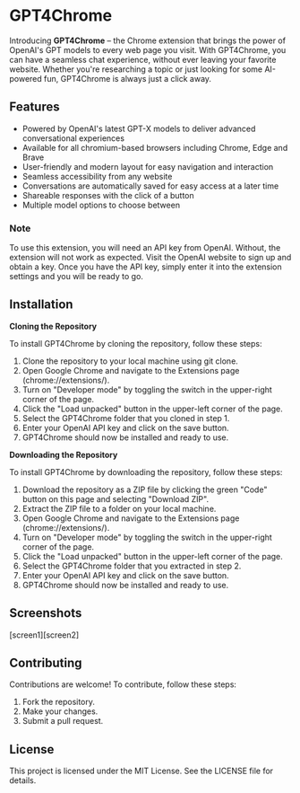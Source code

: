 # GPT4Chrome

Introducing **GPT4Chrome** – the Chrome extension that brings the power of OpenAI's GPT models to every web page you visit. With GPT4Chrome, you can have a seamless chat experience, without ever leaving your favorite website. Whether you're researching a topic or just looking for some AI-powered fun, GPT4Chrome is always just a click away.

## Features
- Powered by OpenAI's latest GPT-X models to deliver advanced conversational experiences
- Available for all chromium-based browsers including Chrome, Edge and Brave
- User-friendly and modern layout for easy navigation and interaction
- Seamless accessibility from any website
- Conversations are automatically saved for easy access at a later time
- Shareable responses with the click of a button
- Multiple model options to choose between

### Note
To use this extension, you will need an API key from OpenAI. Without, the extension will not work as expected. Visit the OpenAI website to sign up and obtain a key. Once you have the API key, simply enter it into the extension settings and you will be ready to go.

## Installation

**Cloning the Repository**

To install GPT4Chrome by cloning the repository, follow these steps:
1. Clone the repository to your local machine using git clone.
2. Open Google Chrome and navigate to the Extensions page (chrome://extensions/).
3. Turn on "Developer mode" by toggling the switch in the upper-right corner of the page.
4. Click the "Load unpacked" button in the upper-left corner of the page.
5. Select the GPT4Chrome folder that you cloned in step 1.
6. Enter your OpenAI API key and click on the save button.
7. GPT4Chrome should now be installed and ready to use.

**Downloading the Repository**

To install GPT4Chrome by downloading the repository, follow these steps:
1. Download the repository as a ZIP file by clicking the green "Code" button on this page and selecting "Download ZIP".
2. Extract the ZIP file to a folder on your local machine.
3. Open Google Chrome and navigate to the Extensions page (chrome://extensions/).
4. Turn on "Developer mode" by toggling the switch in the upper-right corner of the page.
5. Click the "Load unpacked" button in the upper-left corner of the page.
6. Select the GPT4Chrome folder that you extracted in step 2.
7. Enter your OpenAI API key and click on the save button.
8. GPT4Chrome should now be installed and ready to use.

## Screenshots
[screen1][screen2]

## Contributing
Contributions are welcome! To contribute, follow these steps:
1. Fork the repository.
2. Make your changes.
3. Submit a pull request.

## License
This project is licensed under the MIT License. See the LICENSE file for details.
